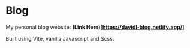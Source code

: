 # Blog

My personal blog website: **(Link Here)[https://davidl-blog.netlify.app/]**

Built using Vite, vanilla Javascript and Scss.
